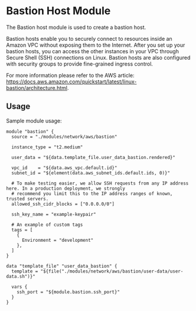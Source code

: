 # Bastion Host Module

The Bastion host module is used to create a bastion host.

Bastion hosts enable you to securely connect to resources inside an Amazon VPC without exposing them to the
Internet. After you set up your bastion hosts, you can access the other instances in your VPC through Secure
Shell (SSH) connections on Linux. Bastion hosts are also configured with security groups to provide
fine-grained ingress control.

For more information please refer to the AWS article: https://docs.aws.amazon.com/quickstart/latest/linux-bastion/architecture.html.

## Usage

Sample module usage:

```
module "bastion" {
  source = "./modules/network/aws/bastion"

  instance_type = "t2.medium"

  user_data = "${data.template_file.user_data_bastion.rendered}"

  vpc_id    = "${data.aws_vpc.default.id}"
  subnet_id = "${element(data.aws_subnet_ids.default.ids, 0)}"

  # To make testing easier, we allow SSH requests from any IP address here. In a production deployment, we strongly
  # recommend you limit this to the IP address ranges of known, trusted servers.
  allowed_ssh_cidr_blocks = ["0.0.0.0/0"]

  ssh_key_name = "example-keypair"

  # An example of custom tags
  tags = [
    {
      Environment = "development"
    },
  ]
}

data "template_file" "user_data_bastion" {
  template = "${file("./modules/network/aws/bastion/user-data/user-data.sh")}"

  vars {
    ssh_port = "${module.bastion.ssh_port}"
  }
}
```
